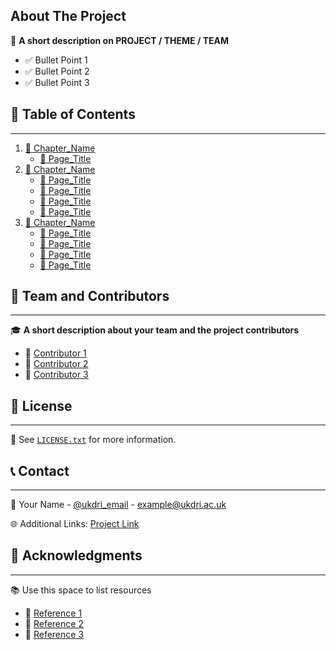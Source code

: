 <!-- ABOUT THE PROJECT -->
## About The Project

🎯 **A short description on PROJECT / THEME / TEAM**

* ✅ Bullet Point 1
* ✅ Bullet Point 2
* ✅ Bullet Point 3

## 📑 Table of Contents
<hr>
<ol>
  <li>
    <a href="#Link_to_the_chapter_folder">📂 Chapter_Name</a>
    <ul>
      <li><a href="#Link_to_the_page">📄 Page_Title</a></li>
    </ul>
  </li>
  <li>
    <a href="#Link_to_the_chapter_folder">📂 Chapter_Name</a>
    <ul>
      <li><a href="#Link_to_the_page">📄 Page_Title</a></li>
      <li><a href="#Link_to_the_page">📄 Page_Title</a></li>
      <li><a href="#Link_to_the_page">📄 Page_Title</a></li>
      <li><a href="#Link_to_the_page">📄 Page_Title</a></li>
    </ul>
  </li>
  <li>
    <a href="#Link_to_the_chapter_folder">📂 Chapter_Name</a>
    <ul>
      <li><a href="#Link_to_the_page">📄 Page_Title</a></li>
      <li><a href="#Link_to_the_page">📄 Page_Title</a></li>
      <li><a href="#Link_to_the_page">📄 Page_Title</a></li>
      <li><a href="#Link_to_the_page">📄 Page_Title</a></li>
    </ul>
  </li>
</ol>

## 👥 Team and Contributors
<hr>

🎓 **A short description about your team and the project contributors**

* 👤 [Contributor 1](https://github.com/contributor1)
* 👤 [Contributor 2](https://github.com/contributor2)
* 👤 [Contributor 3](https://github.com/contributor3)

<!-- LICENSE -->
## 📜 License
<hr>

🔗 See [`LICENSE.txt`](./LICENSE.txt) for more information.


<!-- CONTACT -->
## 📞 Contact
<hr>

📧 Your Name - [@ukdri_email](mailto:example@ukdri.ac.uk) - [example@ukdri.ac.uk](mailto:example@ukdri.ac.uk)

🌐 Additional Links: [Project Link](https://<link-to-something>)


<!-- ACKNOWLEDGMENTS -->
## 🙌 Acknowledgments
<hr>

📚 Use this space to list resources

* 📌 [Reference 1](https://example.com)
* 📌 [Reference 2](https://example.com)
* 📌 [Reference 3](https://example.com)
